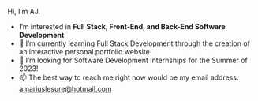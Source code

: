 Hi, I’m AJ.
- I’m interested in **Full Stack, Front-End, and Back-End Software Development**
- 🌱 I’m currently learning Full Stack Development through the creation of an interactive personal portfolio website
- 💞️ I’m looking for Software Development Internships for the Summer of 2023!
- 📫 The best way to reach me right now would be my email address: amariuslesure@hotmail.com

<!---
MirthMaker/MirthMaker is a ✨ special ✨ repository because its `README.md` (this file) appears on your GitHub profile.
You can click the Preview link to take a look at your changes.
--->
